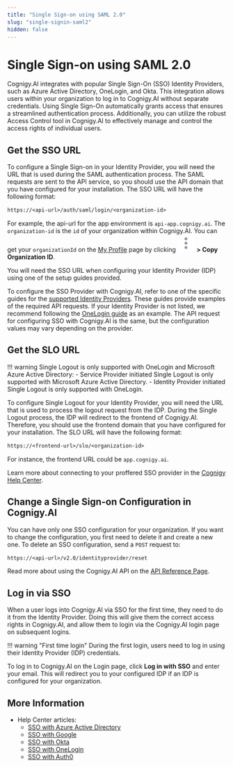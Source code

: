 ```yaml
---
title: "Single Sign-on using SAML 2.0" 
slug: "single-signin-saml2" 
hidden: false 
---
```


# Single Sign-on using SAML 2.0

Cognigy.AI integrates with popular Single Sign-On (SSO) Identity Providers, such as Azure Active Directory, OneLogin, and Okta. This integration allows users within your organization to log in to Cognigy.AI without separate credentials. Using Single Sign-On automatically grants access that ensures a streamlined authentication process. Additionally, you can utilize the robust Access Control tool in Cognigy.AI to effectively manage and control the access rights of individual users.

## Get the SSO URL

To configure a Single Sign-on in your Identity Provider, you will need the URL that is used during the SAML authentication process. The SAML requests are sent to the API service, so you should use the API domain that you have configured for your installation. The SSO URL will have the following format:

```txt
https://<api-url>/auth/saml/login/<organization-id>
``` 

For example, the api-url for the app environment is `api-app.cognigy.ai`. The `organization-id` is the `id` of your organization within Cognigy.AI. You can get your `organizationId` on the [My Profile](../test/interaction-panel/profile.md) page by clicking ![vertical-ellipsis](../../_assets/icons/vertical-ellipsis.svg) **> Copy Organization ID**.

You will need the SSO URL when configuring your Identity Provider (IDP) using one of the setup guides provided.

To configure the SSO Provider with Cognigy.AI, refer to one of the specific guides for the [supported Identity Providers](#more-information). These guides provide examples of the required API requests. If your Identity Provider is not listed, we recommend following the [OneLogin guide](https://support.cognigy.com/hc/en-us/articles/360016310699-OneLogin#introduction-0-0) as an example. The API request for configuring SSO with Cognigy.AI is the same, but the configuration values may vary depending on the provider.

## Get the SLO URL


!!! warning
    Single Logout is only supported with OneLogin and Microsoft Azure Active Directory:
        - Service Provider initiated Single Logout is only supported with Microsoft Azure Active Directory.
        - Identity Provider initiated Single Logout is only supported with OneLogin.

To configure Single Logout for your Identity Provider, you will need the URL that is used to process the logout request from the IDP. During the Single Logout process, the IDP will redirect to the frontend of Cognigy.AI. Therefore, you should use the frontend domain that you have configured for your installation. The SLO URL will have the following format:

```txt
https://<frontend-url>/slo/<organization-id>
``` 

For instance, the frontend URL could be `app.cognigy.ai`.

Learn more about connecting to your proffered SSO provider in the [Cognigy Help Center](https://support.cognigy.com/hc/en-us/sections/360004563679-Single-Sign-on).

## Change a Single Sign-on Configuration in Cognigy.AI



You can have only one SSO configuration for your organization. If you want to change the configuration, you first need to delete it and create a new one. To delete an SSO configuration, send a `POST` request to:

```txt
https://<api-url>/v2.0/identityprovider/reset
``` 

Read more about using the Cognigy.AI API on the [API Reference Page](https://api-trial.cognigy.ai/openapi#post-/v2.0/identityprovider/reset).

## Log in via SSO



When a user logs into Cognigy.AI via SSO for the first time, they need to do it from the Identity Provider. Doing this will give them the correct access rights in Cognigy.AI, and allow them to login via the Cognigy.AI login page on subsequent logins.

!!! warning "First time login"
    During the first login, users need to log in using their Identity Provider (IDP) credentials.

To log in to Cognigy.AI on the Login page, click **Log in with SSO** and enter your email. This will redirect you to your configured IDP if an IDP is configured for your organization.

## More Information

- Help Center articles:
    - [SSO with Azure Active Directory](https://support.cognigy.com/hc/en-us/articles/360016310859-Azure-Active-Directory)
    - [SSO with Google](https://support.cognigy.com/hc/en-us/articles/360016274780-Google)
    - [SSO with Okta](https://support.cognigy.com/hc/en-us/articles/360016311079-Okta)
    - [SSO with OneLogin](https://support.cognigy.com/hc/en-us/articles/360016310699-OneLogin)
    - [SSO with Auth0](https://support.cognigy.com/hc/en-us/articles/360018693139)
